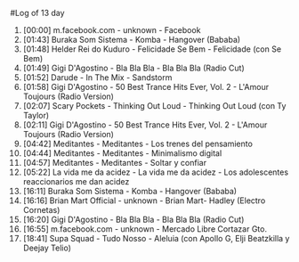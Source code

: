 #Log of 13 day

1. [00:00] m.facebook.com - unknown - Facebook
1. [01:43] Buraka Som Sistema - Komba - Hangover (Bababa)
1. [01:48] Helder Rei do Kuduro - Felicidade Se Bem - Felicidade (con Se Bem)
1. [01:49] Gigi D'Agostino - Bla Bla Bla - Bla Bla Bla (Radio Cut)
1. [01:52] Darude - In The Mix - Sandstorm
1. [01:58] Gigi D'Agostino - 50 Best Trance Hits Ever, Vol. 2 - L'Amour Toujours (Radio Version)
1. [02:07] Scary Pockets - Thinking Out Loud - Thinking Out Loud (con Ty Taylor)
1. [02:11] Gigi D'Agostino - 50 Best Trance Hits Ever, Vol. 2 - L'Amour Toujours (Radio Version)
1. [04:42] Meditantes - Meditantes - Los trenes del pensamiento
1. [04:44] Meditantes - Meditantes - Minimalismo digital
1. [04:57] Meditantes - Meditantes - Soltar y confiar
1. [05:22] La vida me da acidez - La vida me da acidez - Los adolescentes reaccionarios me dan acidez
1. [16:11] Buraka Som Sistema - Komba - Hangover (Bababa)
1. [16:16] Brian Mart Official - unknown - Brian Mart- Hadley (Electro Cornetas)
1. [16:20] Gigi D'Agostino - Bla Bla Bla - Bla Bla Bla (Radio Cut)
1. [16:55] m.facebook.com - unknown - Mercado Libre Cortazar Gto.
1. [18:41] Supa Squad - Tudo Nosso - Aleluia (con Apollo G, Elji Beatzkilla y Deejay Telio)
